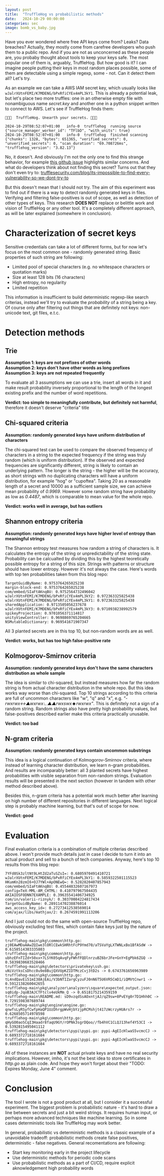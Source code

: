 ```yaml
---
layout: post
title:  "TruffleHog vs probabilistic methods"
date:   2024-10-29 00:00:00
categories: sec
image: bomb_vs_baby.jpg
---
```


Have you ever wondered where free API keys come from? Leaks? Data breaches? Actually, they mostly come from carefree developers who push them to a public repo. And if you are not as unconcerned as these people are, you probaby thought about tools to keep your keys safe. The most popular one of them is, arguably, TruffleHog. But how good is it? I can imagine people putting their keys in most random places possible, some of them are detectable using a simple regexp, some - not. Can it detect them all? Let's try.

As an example we can take a AWS IAM secret key, which usually looks like `wJalrXUtnFEMI/K7MDENG/bPxRfiCYEx4mPL3kY1`. This is already a potential leak, but let's place two more truffles: one in an otherwise empty file with nonambiguous name *secret.key* and another one in a python snippet written to connect to AWS. Let's see if TruffleHog finds them:

```
🐷🔑🐷  TruffleHog. Unearth your secrets. 🐷🔑🐷

2024-10-29T08:52:07+01:00	info-0	trufflehog	running source	{"source_manager_worker_id": "TFlbD", "with_units": true}
2024-10-29T08:52:07+01:00	info-0	trufflehog	finished scanning	{"chunks": 1328, "bytes": 651365, "verified_secrets": 0, "unverified_secrets": 0, "scan_duration": "69.708726ms", "trufflehog_version": "3.82.13"}
```

No, it doesn't. And obviously I'm not the only one to find this strange behavior, for example [this github issue](https://github.com/trufflesecurity/trufflehog/issues/2940) highlights similar concerns. And what do developers think about not finding this secret? Turns out that they don't even try to: [trufflesecurity.com/blog/its-impossible-to-find-every-vulnerability-so-we-dont-try-to](https://trufflesecurity.com/blog/its-impossible-to-find-every-vulnerability-so-we-dont-try-to)

But this doesn't mean that I should not try. The aim of this experiment was to find out if there is a way to detect randomly generated keys in files. Verifying and filtering false-positives is out of scope, as well as detection of other types of keys. This research **DOES NOT** replace or belittle work and vision of TruffleHog or any other tool. It's a completely different approach, as will be later explained (somewhere in conclusion).

# Characterization of secret keys

Sensitive credentials can take a lot of different forms, but for now let's focus on the most common one - randomly generated string. Basic properties of such string are following:
- Limited pool of special characters (e.g. no whitespace characters or quotation marks)
- Size at least 128 bits (16 characters)
- High entropy, no regularity
- Limited repetition

This information is insufficient to build deterministic regexp-like search criterias, instead we'll try to evaluate the *probability* of a string being a key. Of course only after filtering out things that are definitely not keys: non-unicode text, git files, e.t.c. 

# Detection methods
## Trie

**Assumption 1: keys are not prefixes of other words**  
**Assumption 2: keys don't have other words as long prefixes**  
**Assumption 3: keys are not repeated frequently**  

To evaluate all 3 assumptions we can use a trie, insert all words in it and make result probability inversely proportional to the length of the longest existing prefix and the number of word repetitions.

**Verdict: too simple to meaningfully contribute, but definitely not harmful**, therefore it doesn't deserve "criteria" title

## Chi-squared criteria 

**Assumption: randomly generated keys have uniform distribution of characters**

The chi-squared test can be used to compare the observed frequency of characters in a string to the expected frequency if the string was truly random (which is uniform distribution). If the observed and expected frequencies are significantly different, string is likely to contain an underlying pattern. The longer is the string - the higher will be the accuracy, as short strings with no duplicating characters will have a uniform distribution, for example "hog" or "cupoftea". Taking 20 as a reasonable length of a secret and 10000 as a sufficient sample size, we can achieve mean probability of *0.9969*. However some random string have probability as low as *0.4487*, which is comparable to mean value for the whole repo.

**Verdict: works well in average, but has outliers**

## Shannon entropy criteria

**Assumption: randomly generated keys have higher level of entropy than meaningful strings**

The Shannon entropy test measures how random a string of characters is. It calculates the entropy of the string or unpredictability of the string state. Probability can be calcualted by dividing this by the highest teoretically possible entropy for a string of this size. Strings with patterns or structure should have lower entropy. However it's not always the case. Here's words with top ten probabilities taken from this blog repo:
```
TargetGuidByName: 0.9753764265025238
margin-block-end: 0.9753764265025238
com/embed/SIaFtAKnqBU: 0.9752564732496042
wJalrXUtnFEMI/K7MDENG/bPxRfiCYEx4mPL3kY2: 0.972363325825438
wJalrXUtnFEMI/K7MDENG/bPxRfiCYEx4mPL3kY1: 0.972363325825438
sharedApplication: 0.9713505056237678
wJalrXUtnFEMI/K7MDENG/bPxRfiCYEx4mPL3kY3: 0.9710938238992579
spikeyProjection: 0.9701056371114817
unityViewController: 0.9698869765204665
NSMutableDictionary: 0.969541671907347
```
All 3 planted secrets are in this top 10, but non-random words are as well.

**Verdict: works, but has too high false-positive rate**

## Kolmogorov-Smirnov criteria

**Assumption: randomly generated keys don't have the same characters distribution as whole sample**

The idea is similar to chi-squared, but instead measures how far the random string is from actual character distribution in the whole repo. But this idea works way worse than chi-squared. Top 10 strings according to this criteria are full of uncommon characters like "w", "q" and "x", e.g. *"-rwxrwx↔▲wxrwx∟▲▲rwxswx☻rwxrwx"*. This is definitely not a sign of a random string. Random strings also have pretty high probability values, but false-positives described earlier make this criteria practically unusable.

**Verdict: too bad**

## N-gram criteria

**Assumption: randomly generated keys contain uncommon substrings**

This idea is a logical continuation of Kolmogorov-Smirnov criteria, where instead of learning character distribution, we learn n-gram probabilities. And results are incomparably better: all 3 planted secrets have highest probabilities with visible separation from non-random strings. Evaluation results will be presented in the next section (however in tandem with other method described above).  

Besides this, n-gram criteria has a potential work much better after learning on high number of different repositories in different languages. Next logical step is probably machine learning, but that's out of scope for now.

**Verdict: good**

# Evaluation

Final evaluation criteria is a combination of multiple criterias described above. I won't provide much details just in case I decide to turn it into an actual product and sell to a bunch of tech companies. Anyway, here's top 10 results from this blog repo:

```
7YFd0Sk3zltNt9LHtZd2aTuSZsI=: 0.6805970491410721
wJalrXUtnFEMI/K7MDENG/bPxRfiCYEx4mPL3kY1: 0.5859322501115523
HKumKn28zmI6+OJ7YWl+ApONEwQ=: 0.5282820407857943
com/embed/SIaFtAKnqBU: 0.45544832607167973
config=TeX-MML-AM_CHTML: 0.410797967504435
AKIAIOSFODNN7EXAMPLE: 0.39635541406734925
com/in/valerii-riznyk/: 0.30370084224817434
TargetGuidByName: 0.28911470238876014
aws_access_key_id=: 0.27273412538569014
com/ajax/libs/mathjax/2: 0.2674591991113206
```

And I just could not do the same with open-source TruffleHog repo, obviously excluding test files, which contain fake keys just by the nature of the project.

```
trufflehog-main\pkg\common\http.go: zj0EAwMDaAAwZQIwe3lORlCEwkSHRhtFcP9Ymd70/aTSVaYgLXTWNLxBo1BfASdW -> 0.6158514303335803
trufflehog-main\pkg\common\http.go: ubhzEFnTIZd+50xx+7LSYK05qAvqFyFWhfFQDlnrzuBZ6brJFe+GnY+EgPbk6ZGQ -> 0.5839830683528466
trufflehog-main\pkg\detectors\privatekey\ssh.go: uNiVztksCsDhcc0u9e8BujQXVUpKZIDTMczCvj3tD2s -> 0.6743761656963989
trufflehog-main\pkg\common\http.go: tL4ndQavEi51mI38AjEAi/V3bNTIZargCyzuFJ0nN6T5U6VR5CmD1/iQMVtCnwr1 -> 0.5912138260042655
trufflehog-main\pkg\analyzer\analyzers\square\expected_output.json: sq0idp-JqoB3AJCTFtclv4eUkMm_Q -> 0.6518175214359159
trufflehog-main\README.md: sD9vzqdSsAOxntjAJ/qZ9sw+8PvEYg0r7D1Hhh0C -> 0.7291598307689744
trufflehog-main\pkg\engine\engine.go: qnwfsLyRSyfCwfpHaQP1UzDhrgpWvHjbYzjpRCMshjt417zWcrzyHUArs7r -> 0.6268505714978598
trufflehog-main\pkg\common\http.go: qHyGO0aoSCqI3Haadr8faqU9GY/rOPNk3sgrDQoo//fb4hVC1CLQJ13hef4Y53CI -> 0.5392815495041112
trufflehog-main\pkg\detectors\pypi\pypi.go: pypi-AgEIcHlwaS5vcmcCJ -> 0.6893372718161684
trufflehog-main\pkg\detectors\pypi\pypi.go: pypi-AgEIcHlwaS5vcmcCJ -> 0.6893372718161684
```

All of these instances are **NOT** actual private keys and have no real security implications. However, imho, it's not the best idea to store certificates in *http.go* as plain code. And hope they won't forget about their "TODO: Expires Monday, June 4" comment.

# Conclusion

The tool I wrote is not a good product at all, but I consider it a successful experiment. The biggest problem is probabilistic nature - it's hard to draw a line between secrets and just a bit weird strings. It requires human input, or perhaps more advanced techniques like machine learning. So in some cases deterministic tools like TruffleHog may work better.

In general, probabilistic vs deterministic methods is a classic example of a unavoidable tradeoff: probabilistic methods create false positives, deterministic - false negatives. General recomentations are following:
- Start key monitoring early in the project lifecycle
- Use deterministic methods for periodic code scans
- Use probabilistic methods as a part of CI/CD, require explicit aknowledgement high probability words 